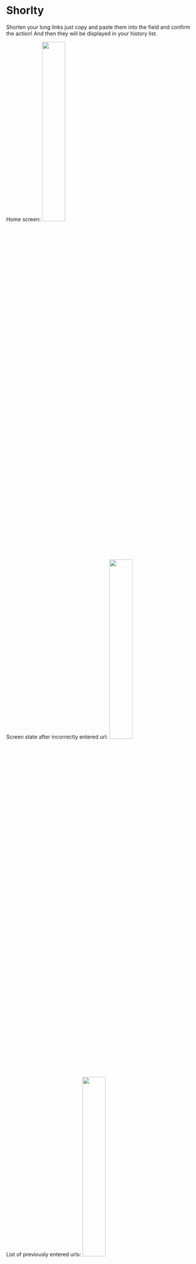 # Shorlty
Shorten your long links just copy and paste them into the field and confirm the action! And then they will be displayed in your history list.

Home screen:
<img src="https://user-images.githubusercontent.com/48939805/180990498-0f4d8e1b-b810-41ef-9d7a-1d05efcaa8f5.jpg" width=35% height=35%>

Screen state after incorrectly entered url:
<img src="https://user-images.githubusercontent.com/48939805/180990516-bbb8472c-cc99-4f60-9a32-a6d35a57eb60.jpg" width=35% height=35%>

List of previously entered urls:
<img src="https://user-images.githubusercontent.com/48939805/180990527-9f10a8d5-f25e-453c-989e-a938add58cf1.jpg" width=35% height=35%>


# Libraries and technologies used.
- Retrofit : making HTTP connection with the rest API and convert reponse json file to Kotlin/Java object.
- Room : Save meals in local database.
- MVVM & LiveData : Saperate logic code from views and save the state in case the screen configuration changes.
- Coroutines : do some code in the background.
- view binding : instead of inflating views manually view binding will take care of that.
- Koin : dependency injection.
